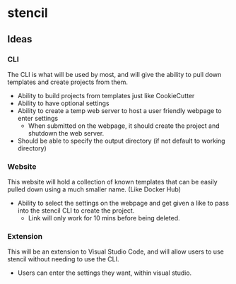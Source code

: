 # stencil

## Ideas

### CLI

The CLI is what will be used by most, and will give the ability to pull down templates and create projects from them.

- Ability to build projects from templates just like CookieCutter
- Ability to have optional settings
- Ability to create a temp web server to host a user friendly webpage to enter settings
    - When submitted on the webpage, it should create the project and shutdown the web server.
- Should be able to specify the output directory (if not default to working directory)

### Website

This website will hold a collection of known templates that can be easily pulled down using a much smaller name. (Like Docker Hub)

- Ability to select the settings on the webpage and get given a like to pass into the stencil CLI to create the project.
    - Link will only work for 10 mins before being deleted.

### Extension

This will be an extension to Visual Studio Code, and will allow users to use stencil without needing to use the CLI.

- Users can enter the settings they want, within visual studio.
